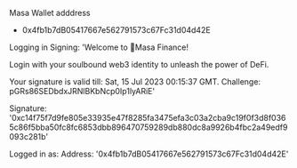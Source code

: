 Masa Wallet adddress

- 0x4fb1b7dB05417667e562791573c67Fc31d04d42E

Logging in
Signing:
'Welcome to 🌽Masa Finance!

Login with your soulbound web3 identity to unleash the power of DeFi.

Your signature is valid till: Sat, 15 Jul 2023 00:15:37 GMT.
Challenge: pGRs86SEDbdxJRNlBKbNcp0Ip1lyARiE'

Signature: '0xc14f75f7d9fe805e33935e47f8285fa3475efa3c03a2cba9c19f0f3d8f0365c86f5bba50fc8fc6853dbb896470759289db880dc8a9926b4fbc2a49edf9093c281b'

Logged in as:
Address: '0x4fb1b7dB05417667e562791573c67Fc31d04d42E'
